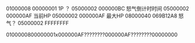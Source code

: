 01000008 00000001   1P ？
05000002 000000BC   怒气倒计时时间
05000002 000000AF   当前HP
05000002 000000AF   最大HP
08000040 069B12A8   怒气？
05000002 FFFFFFFF


0100000800000001x000000AF????????000000AF????????00000000